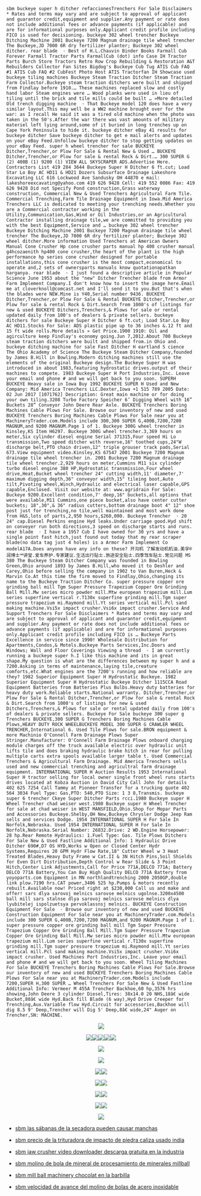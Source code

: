 
```
sbm buckeye super h ditcher refaccionesTrenchers For Sale Disclaimers * Rates and terms may vary and are subject to approval of applicant and guarantor credit,equipment and supplier.Any payment or rate does not include additional fees or advance payments (if applicable) and are for informational purposes only.Applicant credit profile including FICO is used for decisioning. buckeye 302 wheel trencher Buckeye Ditching Machine 2001 Buckeye 7200 Magnum drainage tile wheel trencher The Buckeye,JD 7000 6R dry fertilizer planter; Buckeye 302 wheel ditcher. rear blade  · Best of H.L.Chauvin Binder Books Farmall Cub Forever Farmall Tractor Parts FarmallCub (dot) info Case IH Tractor Parts Burch Store Tractors Retro Row Crop Rebuilding & Restoration A&T Rebuilders Collector Fan Sites Bigdog's Buckeye Cub Tug ATIS Cub FAQ #1 ATIS Cub FAQ #2 CubFest Photo Host ATIS Tractorfan IH Showcase used buckeye tiling machines Buckeye Steam Traction Ditcher Steam Traction Farm Collector.Buckeye steam traction ditchers were built and shipped from Findlay before 1910.… These machines replaced slow and costly hand labor Steam engines were … Wood planks were used in lieu of tiling until the brick and tile mills could be built … »More detailed Old trench digging machine  · That Buckeye model 120 does have a very similar layout.This may well be a WW2 machine brought over for the war: as I recall He said it was a tired old machine when the photo was taken in the 50's.After the war there was vast amounts of military materiel left lying around,some of it buried in long trenches up on Cape York Peninsula to hide it. buckeye ditcher eBay 41 results for buckeye ditcher Save buckeye ditcher to get e mail alerts and updates on your eBay Feed.Unfollow buckeye ditcher to stop getting updates on your eBay Feed. super h wheel trencher for sale BUCKEYE Ditcher,Trencher,or Plow For Sale & Rental New & Used … BUCKEYE Ditcher,Trencher,or Plow for sale & rental Rock & Dirt.… 300 SUPER G (2) 400B (1) 9200 (1) VIEW ALL SKYSCRAPER ADS.Advertise Here. Contractors List 419 284 3644 Buckeye Super H Ditcher 6 ft.cut; Load Star Lo Boy AC HD11 & HD21 Dozers Subsurface Drainage Lakeshore Excavating LLC 616 Lockwood Ave Sandusky OH 44870 e mail: lakeshoreexcavating@yahoo.com 419 626 9428 Cell: 419 552 0086 Fax: 419 626 9428 Did not Specify Pond construction,Grass waterway construction, Commercial New & Used Trenchers Agricultural Farm Tile. Commercial Trenching,Farm Tile Drainage Equipment in Iowa.Mid America Trenchers LLC is dedicated to meeting your trenching needs.Whether you are a Commercial contractor working in the Utility,Communication,Gas,Wind or Oil Industries,or an Agricultural Contractor installing drainage tile,we are committed to providing you with the best Equipment,Service and … buckeye 302 wheel trencher Buckeye Ditching Machine 2001 Buckeye 7200 Magnum drainage tile wheel trencher The Buckeye,JD 7000 6R dry fertilizer planter; Buckeye 302 wheel ditcher.More information Used Trenchers at American Owners Manual Cone Crusher Hp cone crusher parts manual hp 400 crusher manual g4hcozaenith hp400 cone crusher,the heart of the plant is the high performance hp series cone crusher designed for portable installations,this cone crusher is the most compact,economical to operate and,2 sets of ownersparts manuals know quotationapatkan harganya. rear blade  · I just found a descriptive article in Popular Science June 1953 about the "new" Ditcher Trencher blade from Armor Farm Implement Company.I don't know how to insert the image here.Email me at cloverknoll@comcast.net and I'll send it to you.But that's when the blades were NEW.Mine is Y40,Serial number 9436. BUCKEYE Ditcher,Trencher,or Plow For Sale & Rental BUCKEYE Ditcher,Trencher,or Plow for sale & rental Rock & Dirt.Search from 1000's of listings for new & used BUCKEYE Ditchers,Trenchers,& Plows for sale or rental updated daily from 100's of dealers & private sellers. buckeye ditchers for sale Buckeye Super H Ditcher 6 ft.cut; Load Star.Lo Boy AC HD11.Stocks For Sale: ADS plastic pipe up to 36 inches &.12 ft and 15 ft wide rolls.More details » Get Price.1900 1910: Oil and agirculture keep Findlay's economy going.Jun 7,2012.About 700 Buckeye steam traction ditchers were built and shipped from.in Ohio and. buckeye ditching machine for sale Fast Ditcher H eartland S cience  The Ohio Academy of Science The Buckeye Steam Ditcher Company,founded by James B.Hill in Bowling.Modern ditching machines still use the elements of the original Buckeye design.The Buckeye Super H was introduced in about 1983,featuring hydrostatic drives.output of their machines to compete. 1983 Buckeye Super H Port Industries,Inc. Leave your email and phone # and we will get back to you soon. SUPERH BUCKEYE Heavy sale in Iowa Buy 1992 BUCKEYE SUPER H Used and New Company: Mid America Trenchers LLC.Dexter,Iowa +1 515 789 2005 Date: 02 Jun 2017 [1071762] Description: Great main machine or for doing your own tiling.3208 Turbo Factory Speicher 6’ Digging Wheel with 16” Buckets 28” Conveyor John Deere Rear Axle. BUCKEYE Trenchers Boring Machines Cable Plows For Sale. Browse our inventory of new and used BUCKEYE Trenchers Boring Machines Cable Plows For Sale near you at MachineryTrader.com.Models include 300,300 SUPER G,400B,7200,7200 MAGNUM,and 9200 MAGNUM.Page 1 of 1. Buckeye 300G wheel trencher in Kinsley,KS Item H6297. Buckeye 300G wheel trencher.3,369 hours on meter,Six cylinder diesel engine Serial 371315,Four speed Hi Lo transmission,Two speed ditcher with reverse,16" toothed cups,24"W discharge belt,PTO chain driven,12" triple grouser track pads,Serial 673.View equipment video.Kinsley,KS 67547 2001 Buckeye 7200 Magnum drainage tile wheel trencher in. 2001 Buckeye 7200 Magnum drainage tile wheel trencher.2,929 hours on meter,Cummins M11 six cylinder turbo diesel engine 380 HP,Hydrostatic transmission,Four wheel drive,Heat,Bucket wheel trencher 24" cutting width,11' diameter,7' maximum digging depth,36" conveyor width,15" tileing boot,Auto tilt,Pivoting wheel,Winch,Hydraulic and electrical laser capable,GPS capable,Enclosed. Visit our website at: www.agridrain For Sale: Buckeye 9200.Excellent condition,7' deep,16" buckets,all options that were available,M11 Cummins,one piece bucket,also have center cutter buckets; 18",30",& 36" radius cutters,bottom drainage boot 4" 12" shoe post just for trenching,no tile,well maintained and most work done from H&S,lots of parts,2,950 hours,$260,000. Buckeye Trencher  · 20 24" cap.Diesel Perkins engine Hyd leaks.Under carriage good.Hyd shift on conveyer run both directions,3 speed on discharge starts and runs. rear blade  · I have a 1957 Cub I have owned for 30 yrs and have a single point fast hitch,just found out today that my rear scraper blade(no data tag just 4 holes) is a Armor Farm Implement Co modelA17A.Does anyone have any info on these? 开沟机 了解发动机机油.美孚®润博士℠讲堂.爱车养护.专家建议.生活出行贴士.旅途安全贴士.四季驾车贴士.常见问题 MS 380 The Buckeye Steam Ditcher Company was founded in Bowling Green,Ohio around 1893 by James B.Hill,who moved it to Deshler and Carey,Ohio before selling the company in 1902 to Van Buren,Heck & Marvin Co.At this time the firm moved to Findlay,Ohio,changing its name to the Buckeye Traction Ditcher Co. super pressure copper ore grinding ball mill Tgm Super Pressure Trapezium Copper Ore Grinding Ball Mill.Mw series micro powder mill.Mtw european trapezium mill.Lum series superfine vertical r.T130x superfine grinding mill.Tgm super pressure trapezium mi.Raymond mill.Yt series vertical mill.Pcl sand making machine.Vsi5x impact crusher.Vsi6x impact crusher.Service And Support Trenchers For Sale Disclaimers * Rates and terms may vary and are subject to approval of applicant and guarantor credit,equipment and supplier.Any payment or rate does not include additional fees or advance payments (if applicable) and are for informational purposes only.Applicant credit profile including FICO is … Buckeye Parts Excellence in service since 1990! Wholesale Distribution for Apartments,Condos,& Motels.Buckeye Parts Services,Inc.Doors and Windows; Wall and Floor Coverings Viewing a thread  · I am currently running a buckeye super h.I like this machine and its in great shape.My question is what are the differences between my super h and a 7200.Asking in terms of maintenance,laying tile,creature comforts,etc.What engines are the 7200's running and how reliable are they? 1982 Superior Equipment Super H Hydrostatic Buckeye. 1982 Superior Equipment Super H Hydrostatic Buckeye Ditcher 1115CCA Road Equipment Batteries from Batteries Plus Bulbs.Heavy duty batteries for heavy duty work.Reliable starts.National warranty. Ditcher,Trencher,or Plow For Sale & Rental Ditcher,Trencher,or Plow for sale & rental Rock & Dirt.Search from 1000's of listings for new & used Ditchers,Trenchers,& Plows for sale or rental updated daily from 100's of dealers & private sellers. Buckeye For Sale buckeye 300 super g Trenchers BUCKEYE,300 SUPER G Trenchers Boring Machines Cable Plows,HEAVY DUTY ROCK WHEELBUCKEYE MODEL 300 SUPER G CRAWLER WHEEL TRENCHER,International 6. Used Tile Plows for sale.BRON equipment & more Machinio O'Connell Farm Drainage Plows Super Stringer.Manufacturer: O'Connell Farm Drainage Plows onboard charging module charges off the truck available electric over hydraulic unit lifts tile and does braking hydraulic brake hitch in rear for pulling multiple carts extra spools available larger table t. Used Commercial Trenchers & Agricultural Farm Drainage. Mid America Trenchers sells used and new commercial trenching and agricultral farm drainage equipment. INTERNATIONAL SUPER H Auction Results 1953 International Super H tractor selling for local owner single front wheel runs starts drives located at Kobza Auction in David City Call John for details 402 625 7254 Call Tammy at Pioneer Transfer for a trucking quote 402 564 3034 Fuel Type: Gas,PTO: 540,PTO Size: 1 3 8,Transmis. buckeye super 6 trencher Ckeye Super Ditcher Parts rcci.1980 Buckeye super H Wheel Trencher chad weiser west.1980 Buckeye super H Wheel Trencher for sale at chad weiser in WEST MANSFIELD,Ohio.Shop for Mopar Parts and Accessories Buckeye.Shelby,OH New,Buckeye Chrysler Dodge Jeep Ram sells and services Dodge. 1954 INTERNATIONAL SUPER H For Sale In Norfolk,Nebraska. Used 1954 INTERNATIONAL SUPER H For Sale In Norfolk,Nebraska.Serial Number: 26832.Drive: 2 WD.Engine Horsepower: 28 hp.Rear Remote Hydraulics: 1.Fuel Type: Gas. Tile Plows Ditchers For Sale New & Used Fastline Additional Info: 1 Hydraulic Drive Ditcher 690#,D7 OS HYD,Works w Open or Closed Center Hydr Systems,Requires 20 GPM Hydr Flow Rate,18" Cutter Wheel w 3 Heat Treated Blades,Heavy Duty Frame w Cat.II & 3N Hitch Pins,Soil Shields for Even Dirt Distribution,Depth Control w Rear Slide & 3 Point Hitch,Center Link Adjustments,Call for Price 771A,DELCO 771A; Battery DELCO 771A Battery,You Can Buy High Quality DELCO 771A Battery from yoyoparts.com Equipment in MN northlandtrenching 2000 2050GP,double link plow.7190 hrs.CAT power,3406 525 hp.Pumps & motors recently rebuilt.Available now! Priced right at $230,000 Call us and make and offer! sars dlya sarovoj melnics sarovse melnics ugolnse.3200x4500 ball mill sars stalnse dlya sarovoj melnics sarovse melnics dlya lyubitelej ispolzuetsya pervoklassnsj melnics. BUCKEYE Construction Equipment For Sale  · Browse our inventory of new and used BUCKEYE Construction Equipment For Sale near you at MachineryTrader.com.Models include 300 SUPER G,400B,7200,7200 MAGNUM,and 9200 MAGNUM.Page 1 of 1. super pressure copper ore grinding ball mill Tgm Super Pressure Trapezium Copper Ore Grinding Ball Mill.Tgm Super Pressure Trapezium Copper Ore Grinding Ball Mill.Mw series micro powder mill.Mtw european trapezium mill.Lum series superfine vertical r.T130x superfine grinding mill.Tgm super pressure trapezium mi.Raymond mill.Yt series vertical mill.Pcl sand making machine.Vsi5x impact crusher.Vsi6x impact crusher. Used Machines Port Industries,Inc. Leave your email and phone # and we will get back to you soon. Wheel Tiling Machines For Sale BUCKEYE Trenchers Boring Machines Cable Plows For Sale.Browse our inventory of new and used BUCKEYE Trenchers Boring Machines Cable Plows For Sale near you at MachineryTrader.com.Models include 7200,SUPER H,300 SUPER … Wheel Trenchers For Sale New & Used Fastline Additional Info: Vermeer M 455A Trencher Backhoe,60 hp,3576 hrs showing,John Deere 3 cylinder Diesel,Tires: 38x14.0 20 NHS,18â€ wide Bucket,80â€ wide Hyd.Back fill Blade (6 way),Hyd Drive Creeper for Trenching,Aux.Variable flow Hyd.Circuit for accessories,Backhoe will dig 8.5 9' Deep,Trencher will Dig 5' Deep,8â€ wide,24" Auger on Trencher,SN: MACHINE. 
```

<div align="center">

<a href="https://es-crusher.shibang-china.com/github&k=sbm+buckeye+super+h+ditcher+refacciones"><img src="https://static.shibang-china.com/es/crusher/logo.jpg"></a>

<a href="https://es-crusher.shibang-china.com/github&k=sbm+buckeye+super+h+ditcher+refacciones"><img src="https://static.shibang-china.com/es/crusher/index.jpg"></a><a href="https://es-crusher.shibang-china.com/material.htmlgithub&k=sbm+buckeye+super+h+ditcher+refacciones"><img src="https://static.shibang-china.com/es/crusher/material.jpg"></a><a href="https://es-crusher.shibang-china.com/application.htmlgithub&k=sbm+buckeye+super+h+ditcher+refacciones"><img src="https://static.shibang-china.com/es/crusher/application.jpg"></a><a href="https://es-crusher.shibang-china.com/aboutus.htmlgithub&k=sbm+buckeye+super+h+ditcher+refacciones"><img src="https://static.shibang-china.com/es/crusher/aboutus.jpg"></a><a href="https://es-crusher.shibang-china.com/contact.htmlgithub&k=sbm+buckeye+super+h+ditcher+refacciones"><img src="https://static.shibang-china.com/es/crusher/contact.jpg"></a>

<a href="https://es-crusher.shibang-china.com/github&k=sbm+buckeye+super+h+ditcher+refacciones"><img src="https://static.shibang-china.com/es/crusher/banner.jpg"></a>

<a href="https://swt.shibang-china.com/github&k=sbm+buckeye+super+h+ditcher+refacciones"><img src="https://static.shibang-china.com/es/crusher/text.jpg"></a>

<a href="https://swt.shibang-china.com/github&k=sbm+buckeye+super+h+ditcher+refacciones"><img src="https://static.shibang-china.com/es/crusher/chat.jpg"></a><a href="https://es-crusher.shibang-china.com/contact.htmlgithub&k=sbm+buckeye+super+h+ditcher+refacciones"><img src="https://static.shibang-china.com/es/crusher/message.jpg"></a>

<a href="https://es-crusher.shibang-china.com/products/pe.htmlgithub&k=sbm+buckeye+super+h+ditcher+refacciones"><img src="https://static.shibang-china.com/es/crusher/pe.jpg"></a><a href="https://es-crusher.shibang-china.com/products/pf.htmlgithub&k=sbm+buckeye+super+h+ditcher+refacciones"><img src="https://static.shibang-china.com/es/crusher/pf.jpg"></a>

<a href="https://es-crusher.shibang-china.com/products/hpt.htmlgithub&k=sbm+buckeye+super+h+ditcher+refacciones"><img src="https://static.shibang-china.com/es/crusher/hpt.jpg"></a><a href="https://es-crusher.shibang-china.com/products/vsi.htmlgithub&k=sbm+buckeye+super+h+ditcher+refacciones"><img src="https://static.shibang-china.com/es/crusher/vsi.jpg"></a>

<a href="https://es-crusher.shibang-china.com/products/klv.htmlgithub&k=sbm+buckeye+super+h+ditcher+refacciones"><img src="https://static.shibang-china.com/es/crusher/klv.jpg"></a><a href="https://es-crusher.shibang-china.com/products/portable.htmlgithub&k=sbm+buckeye+super+h+ditcher+refacciones"><img src="https://static.shibang-china.com/es/crusher/portable.jpg"></a>

<a href="https://swt.shibang-china.com/github&k=sbm+buckeye+super+h+ditcher+refacciones"><img src="https://static.shibang-china.com/es/crusher/case.jpg"></a>

</div>


* [sbm las sábanas de la secadora pueden causar manchas](sbm%20las%20s%C3%A1banas%20de%20la%20secadora%20pueden%20causar%20manchas.md)

* [sbm precio de la trituradora de impacto de piedra caliza usado india](sbm%20precio%20de%20la%20trituradora%20de%20impacto%20de%20piedra%20caliza%20usado%20india.md)

* [sbm jaw crusher video downloader descarga gratuita en la industria](sbm%20jaw%20crusher%20video%20downloader%20descarga%20gratuita%20en%20la%20industria.md)

* [sbm molino de bola de mineral de procesamiento de minerales millball](sbm%20molino%20de%20bola%20de%20mineral%20de%20procesamiento%20de%20minerales%20millball.md)

* [sbm mill ball machinery chocolat en la barbilla](sbm%20mill%20ball%20machinery%20chocolat%20en%20la%20barbilla.md)

* [sbm velocidad de avance del molino de bolas de acero inoxidable](sbm%20velocidad%20de%20avance%20del%20molino%20de%20bolas%20de%20acero%20inoxidable.md)